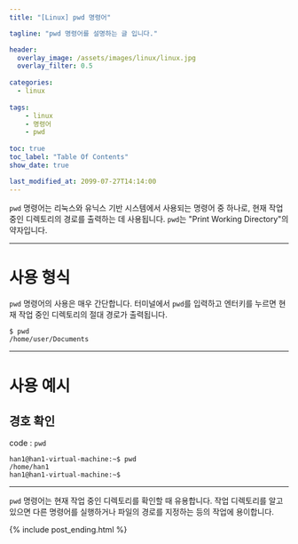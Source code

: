 ```yaml
---
title: "[Linux] pwd 명령어"

tagline: "pwd 명령어를 설명하는 글 입니다."

header:
  overlay_image: /assets/images/linux/linux.jpg
  overlay_filter: 0.5
  
categories:
  - linux
  
tags:
    - linux
    - 명령어
    - pwd
    
toc: true
toc_label: "Table Of Contents"
show_date: true

last_modified_at: 2099-07-27T14:14:00
---
```


`pwd` 명령어는 리눅스와 유닉스 기반 시스템에서 사용되는 명령어 중 하나로, 현재 작업 중인 디렉토리의 경로를 출력하는 데 사용됩니다. `pwd`는 "Print Working Directory"의 약자입니다.

---
# 사용 형식
`pwd` 명령어의 사용은 매우 간단합니다. 터미널에서 `pwd`를 입력하고 엔터키를 누르면 현재 작업 중인 디렉토리의 절대 경로가 출력됩니다.

```shell
$ pwd
/home/user/Documents
```

---
# 사용 예시

## 경호 확인
code : `pwd`

``` shell
han1@han1-virtual-machine:~$ pwd
/home/han1
han1@han1-virtual-machine:~$ 
```

---

`pwd` 명령어는 현재 작업 중인 디렉토리를 확인할 때 유용합니다. 작업 디렉토리를 알고 있으면 다른 명령어를 실행하거나 파일의 경로를 지정하는 등의 작업에 용이합니다.

{% include post_ending.html %}